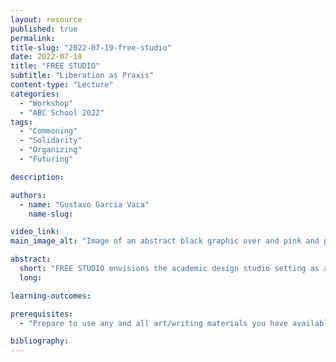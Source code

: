 ```yaml
---
layout: resource
published: true
permalink:
title-slug: "2022-07-19-free-studio"
date: 2022-07-18
title: "FREE STUDIO"
subtitle: "Liberation as Praxis"
content-type: "Lecture"
categories:
  - "Workshop"
  - "ABC School 2022"
tags:
  - "Commoning"
  - "Solidarity"
  - "Organizing"
  - "Futuring"

description:

authors:
  - name: "Gustavo Garcia Vaca"
    name-slug:

video_link:
main_image_alt: "Image of an abstract black graphic over and pink and purple background."

abstract:
  short: "​FREE STUDIO envisions the academic design studio setting as an interdisciplinary space that elevates freedom of creative endeavor and a multiplicity of approaches. ​FREE STUDIO envisions the academic design studio setting as an interdisciplinary space that elevates freedom of creative endeavor and a multiplicity of approaches. FREE STUDIO connects the studio with abstract visual art, abolitionist practice, futurism and liberatory music concepts.The work of author/artist Patrisse Cullors, architect Sumayya Vally and Detroit Techno artists Underground Resistance and Jeff Mills, and others will be discussed. Opening up new ways of thinking [both from within and from without ourselves] can potentially lead to material changes in our bodies and our environment. FREE STUDIO is liberated from the constraints of grading, administrative systems, client concerns, programmatic limitations and prescribed outcomes. FREE STUDIO allows the flow of ideas from our pasts/heritages/cultures, from our tenuous yet precious present and from the future selves that we are becoming."
  long:

learning-outcomes:

prerequisites:
  - "Prepare to use any and all art/writing materials you have available in your work/homespace. This can be any medium, a multimedia approach - drawing, writing, collage, digital, photo, etc."

bibliography:
---
```

